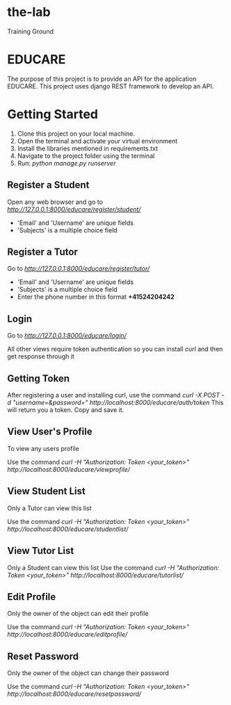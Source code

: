 # the-lab
Training Ground

EDUCARE
=======

The purpose of this project is to provide an API for the application EDUCARE. This project uses django REST framework to develop an API.

# Getting Started
1. Clone this project on your local machine.
2. Open the terminal and activate your virtual environment
3. Install the libraries mentioned in requirements.txt
4. Navigate to the project folder using the terminal
5. Run: *python manage.py runserver*

## Register a Student
Open any web browser and go to *http://127.0.0.1:8000/educare/register/student/*

- 'Email' and 'Username' are unique fields 
- 'Subjects' is a multiple choice field

## Register a Tutor
Go to *http://127.0.0.1:8000/educare/register/tutor/*

- 'Email' and 'Username' are unique fields 
- 'Subjects' is a multiple choice field
- Enter the phone number in this format **+41524204242**

## Login
Go to *http://127.0.0.1:8000/educare/login/*

All other views require token authentication so you can install *curl* and then get response through it 

## Getting Token
After registering a user and installing curl, use the command *curl -X POST -d "username=<username>&password=<password>" http://localhost:8000/educare/auth/token*
This will return you a token. Copy and save it.

## View User's Profile
To view any users profile

Use the command *curl -H "Authorization: Token <your_token>" http://localhost:8000/educare/viewprofile/<username>*

## View Student List
Only a Tutor can view this list

Use the command *curl -H "Authorization: Token <your_token>" http://localhost:8000/educare/studentlist/*

## View Tutor List
Only a Student can view this list
Use the command *curl -H "Authorization: Token <your_token>" http://localhost:8000/educare/tutorlist/*

## Edit Profile
Only the owner of the object can edit their profile

Use the command *curl -H "Authorization: Token <your_token>" http://localhost:8000/educare/editprofile/<username>*

## Reset Password
Only the owner of the object can change their password

Use the command *curl -H "Authorization: Token <your_token>" http://localhost:8000/educare/resetpassword/<username>*
